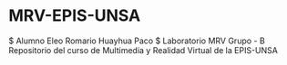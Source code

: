 # MRV-EPIS-UNSA
$ Alumno Eleo Romario Huayhua Paco
$ Laboratorio MRV Grupo - B  
Repositorio del curso de Multimedia y Realidad Virtual de la EPIS-UNSA
